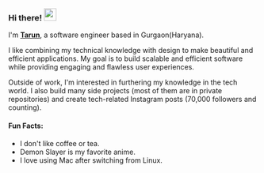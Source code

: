 ### Hi there! <img src="https://emojis.slackmojis.com/emojis/images/1536351075/4594/blob-wave.gif" width="25"/>
 
I'm [**Tarun**](https://miraya.tech), a software engineer based in Gurgaon(Haryana). 

I like combining my technical knowledge with design to make beautiful and efficient applications. My goal is to build scalable and efficient software while providing engaging and flawless user experiences.

Outside of work, I'm interested in furthering my knowledge in the tech world. I also build many side projects (most of them are in private repositories) and create tech-related Instagram posts (70,000 followers and counting).


#### Fun Facts:
- I don't like coffee or tea.
- Demon Slayer is my favorite anime.
- I love using Mac after switching from Linux.
